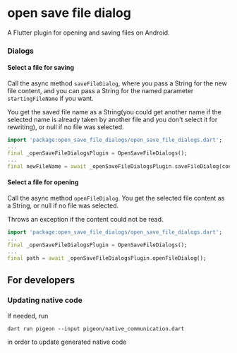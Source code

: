 # open save file dialog

A Flutter plugin for opening and saving files on Android.

### Dialogs

#### Select a file for saving

Call the async method `saveFileDialog`, where you pass a String for the new file content, and you can pass a String for the named parameter `startingFileName` if you want.

You get the saved file name as a String(you could get another name if the selected name is already taken by another file and you don't select it for rewriting), or null if no file was selected.

```dart
import 'package:open_save_file_dialogs/open_save_file_dialogs.dart';
...
final _openSaveFileDialogsPlugin = OpenSaveFileDialogs();
...
final newFileName = await _openSaveFileDialogsPlugin.saveFileDialog(content: myTextContent, startingFileName: "test.txt");
```

#### Select a file for opening

Call the async method `openFileDialog`.
You get the selected file content as a String, or null if no file was selected.

Throws an exception if the content could not be read.

```dart
import 'package:open_save_file_dialogs/open_save_file_dialogs.dart';
...
final _openSaveFileDialogsPlugin = OpenSaveFileDialogs();
...
final path = await _openSaveFileDialogsPlugin.openFileDialog();
```

## For developers

### Updating native code

If needed, run

```dart run pigeon --input pigeon/native_communication.dart```

in order to update generated native code
